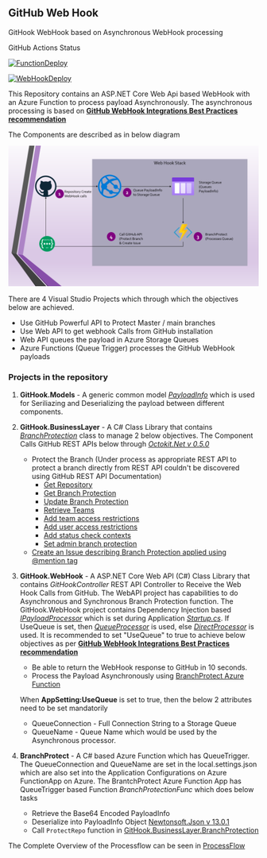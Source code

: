 ## **GitHub Web Hook**
GitHook WebHook based on Asynchronous WebHook processing

GitHub Actions Status 

[![FunctionDeploy](https://github.com/githubvnext/gitHook/actions/workflows/function-ci.yml/badge.svg)](https://github.com/githubvnext/gitHook/actions/workflows/function-ci.yml)

[![WebHookDeploy](https://github.com/githubvnext/gitHook/actions/workflows/webhook-ci.yml/badge.svg)](https://github.com/githubvnext/gitHook/actions/workflows/webhook-ci.yml)


This Repository contains an ASP.NET Core Web Api based WebHook with an Azure Function to process payload Asynchronously. The asynchronous processing is based on **[GitHub WebHook Integrations Best Practices recommendation](https://docs.github.com/en/rest/guides/best-practices-for-integrators#favor-asynchronous-work-over-synchronous)**


The Components are described as in below diagram

![Process Flow](docs/GitHubWebhookProcessFlow.png)


There are 4 Visual Studio Projects which through which the objectives below are achieved. 

- Use GitHub Powerful API to Protect Master / main branches
- Use Web API to get webhook Calls from GitHub installation
- Web API queues the payload in Azure Storage Queues
- Azure Functions (Queue Trigger) processes the GitHub WebHook payloads

### **Projects in the repository**

1.  **GitHook.Models** -  A generic common model _[PayloadInfo](src/GitHook.Models/PayloadInfo.cs)_ which is used for Seriliazing and Deserializing the payload between different components.
2. **GitHook.BusinessLayer** - A C# Class Library that contains _[BranchProtection](src/GitHook.BusinessLayer/BranchProtection.cs)_ class to manage 2 below objectives. The Component Calls GitHub REST APIs below through _[Octokit.Net v 0.5.0](https://www.nuget.org/packages/Octokit/0.50.0)_
      - Protect the Branch (Under process as appropriate REST API to protect a branch directly from REST API couldn't be discovered using GitHub REST API Documentation)
        - [Get Repository](https://docs.github.com/en/rest/reference/repos#get-a-repository)
        - [Get Branch Protection](https://docs.github.com/en/rest/reference/repos#get-branch-protection)
        - [Update Branch Protection](https://docs.github.com/en/rest/reference/repos#update-branch-protection)
        - [Retrieve Teams](https://docs.github.com/en/rest/reference/teams#list-teams)
        - [Add team access restrictions](https://docs.github.com/en/rest/reference/repos#add-team-access-restrictions)
        - [Add user access restrictions](https://docs.github.com/en/rest/reference/repos#add-user-access-restrictions)
        - [Add status check contexts](https://docs.github.com/en/rest/reference/repos#add-status-check-contexts)
        - [Set admin branch protection](https://docs.github.com/en/rest/reference/repos#set-admin-branch-protection)
    - [Create an Issue describing Branch Protection applied using @mention tag](https://docs.github.com/en/rest/reference/issues#create-an-issue)


3. **GitHook.WebHook** - A ASP.NET Core Web API (C#) Class Library that contains _GitHookController_ REST API Controller to Receive the Web Hook Calls from GitHub. The WebAPI project has capabilities to do Asynchronous and Synchronous Branch Protection function. 
  The GitHook.WebHook project contains Dependency Injection based _[IPayloadProcessor](src/GitHook.WebHook/Processors/IPayloadProcessor.cs)_ which is set during Application _[Startup.cs](GitHook.WebHook/Startup.cs)_. If UseQueue is set, then _[QueueProcessor](src/GitHook.WebHook/Processors/QueueProcessor.cs)_ is used, else _[DirectProcessor](src/GitHook.WebHook/Processors/DirectProcessor.cs)_ is used. It is recommended to set "UseQueue" to true to achieve below objectives as per **[GitHub WebHook Integrations Best Practices recommendation](https://docs.github.com/en/rest/guides/best-practices-for-integrators#favor-asynchronous-work-over-synchronous)**
    - Be able to return the WebHook response to GitHub in 10 seconds.
    - Process the Payload Asynchronously using [BranchProtect Azure Function](src/BranchProtect)

    When **AppSetting:UseQueue** is set to true, then the below 2 attributes need to be set mandatorily
      - QueueConnection - Full Connection String to a Storage Queue
      - QueueName - Queue Name which would be used by the Asynchronous processor.

4. **BranchProtect** - A C# based Azure Function which has QueueTrigger. The QueueConnection and QueueName are set in the local.settings.json which are also set into the Application Configurations on Azure FunctionApp on Azure. The BrantchProtect Azure Function App has QueueTrigger based Function _BranchProtectionFunc_ which does below tasks
    - Retrieve the Base64 Encoded PayloadInfo
    - Deserialize into PayloadInfo Object [Newtonsoft.Json v 13.0.1](https://www.nuget.org/packages/Newtonsoft.Json/13.0.1)
    - Call `ProtectRepo` function in [GitHook.BusinessLayer.BranchProtection](src/GitHook.BusinessLayer/BranchProtection.cs)

The Complete Overview of the Processflow can be seen in [ProcessFlow](docs/ProcessFlow.md)